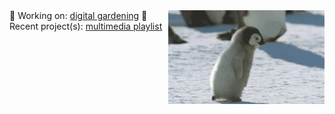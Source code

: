 <div style="display:flex;flex-direction:row;">
  <div>
    🌱 Working on: <a href="https://www.technologyreview.com/2020/09/03/1007716/digital-gardens-let-you-cultivate-your-own-little-bit-of-the-internet/" target="_blank" rel="noreferrer">digital gardening</a>
    🌻 Recent project(s): <a href="https://fibanneacci.github.io/multimedia-playlist/" target="_blank" rel="noreferrer">multimedia playlist</a>
  </div>
  <img src="https://github.com/fibanneacci/fibanneacci/blob/main/giphy.gif" width="250" height="150" />
</div>


<!--**fibanneacci/fibanneacci** is a ✨ _special_ ✨ repository because its `README.md` (this file) appears on your GitHub profile.

Here are some ideas to get you started:
### 👋 Hi, I’m Anne!
- 🔭 I’m currently working on ...
- 🌱 I’m currently learning ...
- 👯 I’m looking to collaborate on ...
- 🤔 I’m looking for help with ...
- 💬 Ask me about ...
- 📫 How to reach me: ...
- 😄 Pronouns: ...
- ⚡ Fun fact: ...
-->
